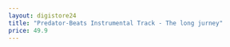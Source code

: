```yaml
---
layout: digistore24
title: "Predator-Beats Instrumental Track - The long jurney"
price: 49.9
---
```

